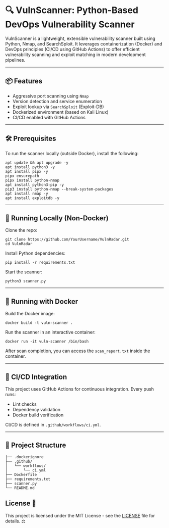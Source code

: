 # 🔍 VulnScanner: Python-Based DevOps Vulnerability Scanner

VulnScanner is a lightweight, extensible vulnerability scanner built using Python, Nmap, and SearchSploit. It leverages containerization (Docker) and DevOps principles (CI/CD using GitHub Actions) to offer efficient vulnerability scanning and exploit matching in modern development pipelines.

---

## 📦 Features

- Aggressive port scanning using `Nmap`
- Version detection and service enumeration
- Exploit lookup via `SearchSploit` (Exploit-DB)
- Dockerized environment (based on Kali Linux)
- CI/CD enabled with GitHub Actions

---

## 🛠️ Prerequisites

To run the scanner locally (outside Docker), install the following:
```
apt update && apt upgrade -y
apt install python3 -y
apt install pipx -y
pipx ensurepath
pipx install python-nmap
apt install python3-pip -y
pip3 install python-nmap --break-system-packages
apt install nmap -y
apt install exploitdb -y
```

---

## 🐍 Running Locally (Non-Docker)

Clone the repo:

```
git clone https://github.com/YourUsername/VulnRadar.git
cd VulnRadar
```

Install Python dependencies:

```
pip install -r requirements.txt
```


Start the scanner:

```
python3 scanner.py
```


---

## 🐳 Running with Docker

Build the Docker image:
```
docker build -t vuln-scanner .
```

Run the scanner in an interactive container:
```
docker run -it vuln-scanner /bin/bash
```


After scan completion, you can access the `scan_report.txt` inside the container.

---

## 🚀 CI/CD Integration

This project uses GitHub Actions for continuous integration. Every push runs:

- Lint checks
- Dependency validation
- Docker build verification

CI/CD is defined in `.github/workflows/ci.yml`.

---

## 📁 Project Structure

```
├── .dockerignore
├── .github/
│   └── workflows/
│       └── ci.yml
├── Dockerfile
├── requirements.txt
├── scanner.py
└── README.md

```
## License 📜

This project is licensed under the MIT License - see the [LICENSE](LICENSE) file for details. ⚖️
